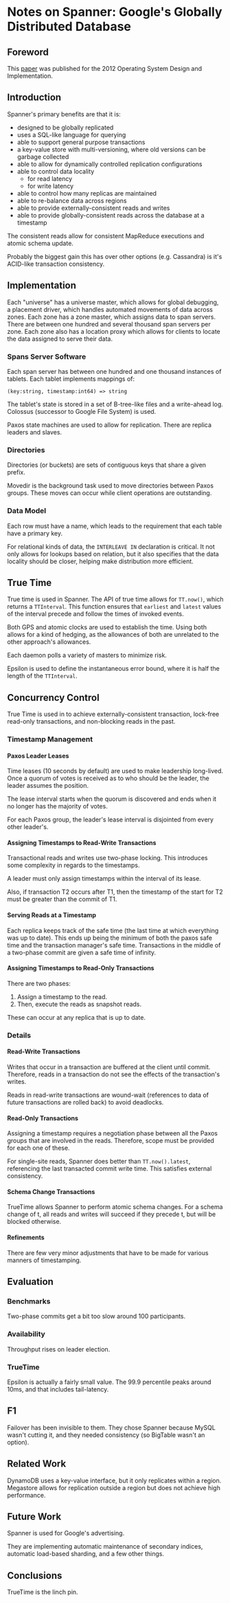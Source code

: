 # Notes on Spanner: Google's Globally Distributed Database

## Foreword

This [paper] was published for the 2012 Operating System Design and Implementation.

[paper]: ../papers/spanner-osdi-2012.pdf

## Introduction

Spanner's primary benefits are that it is:

* designed to be globally replicated
* uses a SQL-like language for querying
* able to support general purpose transactions
* a key-value store with multi-versioning, where old versions can be garbage collected
* able to allow for dynamically controlled replication configurations
* able to control data locality
  * for read latency
  * for write latency
* able to control how many replicas are maintained
* able to re-balance data across regions
* able to provide externally-consistent reads and writes
* able to provide globally-consistent reads across the database at a timestamp

The consistent reads allow for consistent MapReduce executions and atomic schema update.

Probably the biggest gain this has over other options (e.g. Cassandra) is it's ACID-like transaction consistency.

## Implementation

Each "universe" has a universe master, which allows for global debugging, a placement driver, which handles automated movements of data across zones.
Each zone has a zone master, which assigns data to span servers.
There are between one hundred and several thousand span servers per zone.
Each zone also has a location proxy which allows for clients to locate the data assigned to serve their data.

### Spans Server Software

Each span server has between one hundred and one thousand instances of tablets.
Each tablet implements mappings of:

```
(key:string, timestamp:int64) => string
```

The tablet's state is stored in a set of B-tree-like files and a write-ahead log.
Colossus (successor to Google File System) is used.

Paxos state machines are used to allow for replication.
There are replica leaders and slaves.

### Directories

Directories (or buckets) are sets of contiguous keys that share a given prefix.

Movedir is the background task used to move directories between Paxos groups.
These moves can occur while client operations are outstanding.

### Data Model

Each row must have a name, which leads to the requirement that each table have a primary key.

For relational kinds of data, the `INTERLEAVE IN` declaration is critical.
It not only allows for lookups based on relation, but it also specifies that the data locality should be closer, helping make distribution more efficient.

## True Time

True time is used in Spanner.
The API of true time allows for `TT.now()`, which returns a `TTInterval`.
This function ensures that `earliest` and `latest` values of the interval precede and follow the times of invoked events.

Both GPS and atomic clocks are used to establish the time.
Using both allows for a kind of hedging, as the allowances of both are unrelated to the other approach's allowances.

Each daemon polls a variety of masters to minimize risk.

Epsilon is used to define the instantaneous error bound, where it is half the length of the `TTInterval`.

## Concurrency Control

True Time is used in to achieve externally-consistent transaction, lock-free read-only transactions, and non-blocking reads in the past.

### Timestamp Management

#### Paxos Leader Leases

Time leases (10 seconds by default) are used to make leadership long-lived.
Once a quorum of votes is received as to who should be the leader, the leader assumes the position.

The lease interval starts when the quorum is discovered and ends when it no longer has the majority of votes.

For each Paxos group, the leader's lease interval is disjointed from every other leader's.

#### Assigning Timestamps to Read-Write Transactions

Transactional reads and writes use two-phase locking.
This introduces some complexity in regards to the timestamps.

A leader must only assign timestamps within the interval of its lease.

Also, if transaction T2 occurs after T1, then the timestamp of the start for T2 must be greater than the commit of T1.

#### Serving Reads at a Timestamp

Each replica keeps track of the safe time (the last time at which everything was up to date).
This ends up being the minimum of both the paxos safe time and the transaction manager's safe time.
Transactions in the middle of a two-phase commit are given a safe time of infinity.

#### Assigning Timestamps to Read-Only Transactions

There are two phases:

1. Assign a timestamp to the read.
2. Then, execute the reads as snapshot reads.

These can occur at any replica that is up to date.

### Details

#### Read-Write Transactions

Writes that occur in a transaction are buffered at the client until commit.
Therefore, reads in a transaction do not see the effects of the transaction's writes.

Reads in read-write transactions are wound-wait (references to data of future transactions are rolled back) to avoid deadlocks.

#### Read-Only Transactions

Assigning a timestamp requires a negotiation phase between all the Paxos groups that are involved in the reads.
Therefore, scope must be provided for each one of these.

For single-site reads, Spanner does better than `TT.now().latest`, referencing the last transacted commit write time.
This satisfies external consistency.

#### Schema Change Transactions

TrueTime allows Spanner to perform atomic schema changes.
For a schema change of t, all reads and writes will succeed if they precede t, but will be blocked otherwise.

#### Refinements

There are few very minor adjustments that have to be made for various manners of timestamping.

## Evaluation

### Benchmarks

Two-phase commits get a bit too slow around 100 participants.

### Availability

Throughput rises on leader election.

### TrueTime

Epsilon is actually a fairly small value.
The 99.9 percentile peaks around 10ms, and that includes tail-latency.

## F1

Failover has been invisible to them.
They chose Spanner because MySQL wasn't cutting it, and they needed consistency (so BigTable wasn't an option).

## Related Work

DynamoDB uses a key-value interface, but it only replicates within a region.
Megastore allows for replication outside a region but does not achieve high performance.

## Future Work

Spanner is used for Google's advertising.

They are implementing automatic maintenance of secondary indices, automatic load-based sharding, and a few other things.

## Conclusions

TrueTime is the linch pin.
